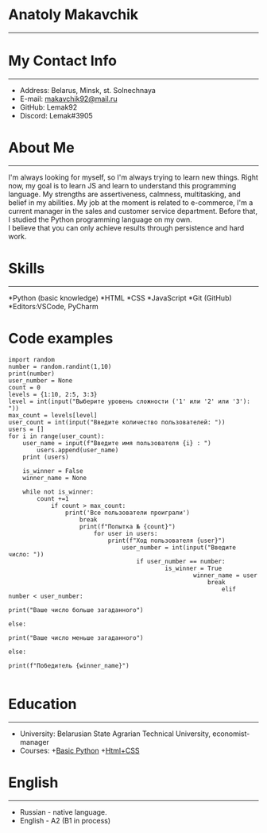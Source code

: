 # **Anatoly Makavchik**
---------
# **My Contact Info**
---------
* Address: Belarus, Minsk, st. Solnechnaya
* E-mail: makavchik92@mail.ru
* GitHub: Lemak92
* Discord: Lemak#3905

# **About Me**
---------
 
I'm always looking for myself, so I'm always trying to learn new things. Right now, my goal is to learn JS and learn to understand this programming language. My strengths are assertiveness, calmness, multitasking, and belief in my abilities. My job at the moment is related to e-commerce, I'm a current manager in the sales and customer service department. Before that, I studied the Python programming language on my own.    
I believe that you can only achieve results through persistence and hard work.

# **Skills**
-------
*Python (basic knowledge)
*HTML
*CSS
*JavaScript
*Git (GitHub)
*Editors:VSCode, PyCharm

# **Code examples**
```
import random
number = random.randint(1,10)
print(number)
user_number = None
count = 0
levels = {1:10, 2:5, 3:3}
level = int(input("Выберите уровень сложности ('1' или '2' или '3'): "))
max_count = levels[level]
user_count = int(input("Введите количество пользователей: "))
users = []
for i in range(user_count):
    user_name = input(f"Введите имя пользователя {i} : ")
        users.append(user_name)
	print (users)

	is_winner = False
	winner_name = None

	while not is_winner:
	    count +=1
	        if count > max_count:
		        print('Все пользователи проиграли')
			        break
				    print(f"Попытка № {count}")
				        for user in users:
					        print(f"Ход пользователя {user}")
						        user_number = int(input("Введите число: "))
							        if user_number == number:
								            is_winner = True
									                winner_name = user
											            break
												            elif number < user_number:
													                print("Ваше число больше загаданного")
															        else:
																            print("Ваше число меньше загаданного")
																	    else:
																	        print(f"Победитель {winner_name}")
													
```
# **Education**
--------
* University: Belarusian State Agrarian Technical University, economist- manager
* Courses:
	+[Basic Python](https://www.youtube.com/watch?v=34Rp6KVGIEM&list=PLDyJYA6aTY1lPWXBPk0gw6gR8fEtPDGKa)
	+[Html+CSS](https://www.youtube.com/watch?v=oc_OO9NILIg&list=PLs2IpQwiXpT2EOKwlXqHvgRbq5F52QaN_)
# **English**
--------
* Russian - native language.
* English - A2 (B1 in process)
